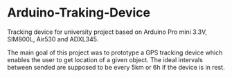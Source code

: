 # Arduino-Traking-Device
Tracking device for university project based on Arduino Pro mini 3.3V, SIM800L, Air530 and ADXL345.

The main goal of this project was to prototype a GPS tracking device which enables the user to get location of a given object. The ideal intervals between sended are supposed to be every 5km or 6h if the device is in rest.
